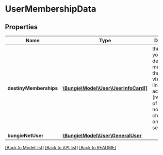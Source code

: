 # UserMembershipData

## Properties
Name | Type | Description | Notes
------------ | ------------- | ------------- | -------------
**destinyMemberships** | [**\Bungie\Model\User\UserInfoCard[]**](UserInfoCard.md) | this allows you to see destiny memberships that are visible and linked to this account (regardless of whether or not they have characters on the world server) | [optional] 
**bungieNetUser** | [**\Bungie\Model\User\GeneralUser**](GeneralUser.md) |  | [optional] 

[[Back to Model list]](../README.md#documentation-for-models) [[Back to API list]](../README.md#documentation-for-api-endpoints) [[Back to README]](../README.md)


